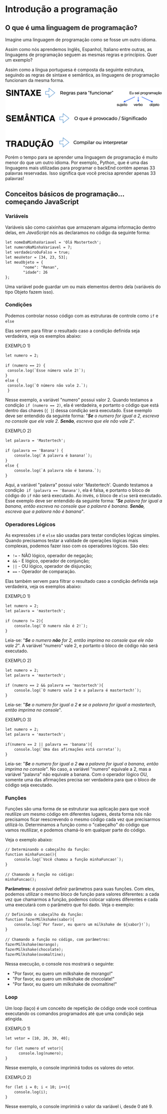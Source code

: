 # Introdução a programação

## O que é uma linguagem de programação?

Imagine uma linguagem de programação como se fosse um outro idioma.

Assim como nós aprendemos Inglês, Espanhol, Italiano entre outras, as linguagens de programação seguem as mesmas regras e princípios. Quer um exemplo?

Assim como a língua portuguesa é composta da seguinte estrutura, seguindo as regras de sintaxe e semântica, as linguagens de programação funcionam da mesma forma.

![](/assets/sixtaxe.png)

Porém o tempo para se aprender uma linguagem de programação é muito menor do que um outro idioma. Por exemplo_ Python_ que é uma das linguagens mais utilizadas para programar o backEnd contém apenas 33 palavras reservadas. Isso significa que você precisa aprender apenas 33 palavras!

## Conceitos básicos de programação... começando JavaScript

### Variáveis

Variáveis são como caixinhas que armazenam alguma informação dentro delas, em _JavaScript_ nós as declaramos no código da seguinte forma:

```
let nomeDaMinhaVariavel = 'Olá Mastertech';
let numeroNaMinhaVariavel = 7;
let verdadeiroOuFalso = true;
let meuVetor = [34, 23, 53];
let meuObjeto = {
        "nome": "Renan",
        "idade": 26
};
```

Uma variável pode guardar um ou mais elementos dentro dela \(variáveis do tipo Objeto fazem isso\).

### Condições

Podemos controlar nosso código com as estruturas de controle como `if` e `else`

Elas servem para filtrar o resultado caso a condição definida seja verdadeira, veja os exemplos abaixo:

EXEMPLO 1\)

    let numero = 2;

    if (numero == 2) {
     console.log(`Esse número vale 2!`);
    }
    else {
     console.log(`O número não vale 2.`);
     }

Nesse exemplo, a variável "numero" possui valor 2. Quando testamos a condição `if (numero == 2)`, ela é verdadeira, e portanto o código que está dentro das chaves \(`{ }`\) dessa condição será executado. Esse exemplo deve ser entendido da seguinte forma: "_**Se** o numero for igual a 2, escreva no console que ele vale 2. **Senão**, escreva que ele não vale 2_".

EXEMPLO 2\)

    let palavra = 'Mastertech';

    if (palavra == 'Banana') {
        console.log(`A palavra é banana!`);
    }
    else {
        console.log(`A palavra não é banana.`);
    }

Aqui, a variável "palavra" possui valor 'Mastertech'. Quando testamos a condição` if (palavra == 'Banana')`, ela é falsa, e portanto o bloco de código do `if`  não será executado. Ao invés, o bloco de `else` será executado. Esse exemplo deve ser entendido da seguinte forma: _"**Se** palavra for igual a banana, então escreva no console que a palavra é banana. **Senão**, escreva que a palavra não é banana"_.

### Operadores Lógicos

As expressões `if` e `else` são usadas para testar condições lógicas simples. Quando precisamos testar a validade de operações lógicas mais complexas, podemos fazer isso com os operadores lógicos. São eles:

* `!=` - NÃO lógico, operador de negação;
* `&&` - E lógico, operador de conjunção;
* `||` - OU lógico, operador de disjunção;
* `==` - Operador de comparação.

Elas também servem para filtrar o resultado caso a condição definida seja verdadeira, veja os exemplos abaixo:

EXEMPLO 1\)

    let numero = 2;
    let palavra = 'mastertech';

    if (numero != 2){
        console.log(`O numero não é 2!`);
    }

Leia-se: "_**Se** o numero **não** for 2, então imprima no console que ele não vale 2_". A variável "numero" vale 2, e portanto o bloco de código não será executado.

EXEMPLO 2\)

    let numero = 2;
    let palavra = 'mastertech';

    if (numero == 2 && palavra == 'mastertech'){
        console.log(`O numero vale 2 e a palavra é mastertech!`);
    }

Leia-se: "_**Se** o numero for igual a 2 **e** se a palavra for igual a mastertech, então imprima no console_".

EXEMPLO 3\)

    let numero = 2;
    let palavra = 'mastertech';

    if(numero == 2 || palavra == 'banana'){
        console.log(`Uma das afirmações está correta!`);
    }

Leia-se: "_**Se** o numero for igual a 2 **ou** a palavra for igual a banana, então imprima no console_". No caso, a variável "numero" equivale a 2, mas a variável "palavra" não equivale a banana. Com o operador lógico OU, somente uma das afirmações precisa ser verdadeira para que o bloco de código seja executado.

### Funções

Funções são uma forma de se estruturar sua aplicação para que você reutilize um mesmo código em diferentes lugares, desta forma nós não precisamos ficar reescrevendo o mesmo código cada vez que  precisarmos utilizá-lo. Determinamos a função como o "cabeçalho" do código que vamos reutilizar, e podemos chamá-lo em qualquer parte do código.

Veja o exemplo abaixo:

    // Determinando o cabeçalho da função:
    function minhaFuncao(){
        console.log(`Você chamou a função minhaFuncao!`);
    }

    // Chamando a função no código:
    minhaFuncao();

**Parâmetros:** é possível definir parâmetros para suas funções. Com eles, podemos utilizar o mesmo bloco de função para valores diferentes: a cada vez que chamarmos a função, podemos colocar valores diferentes e cada uma executará com o parâmetro que foi dado. Veja o exemplo:

    // Definindo o cabeçalho da função:
    function fazerMilkshake(sabor){
        console.log(`Por favor, eu quero um milkshake de ${sabor}!`);
    }

    // Chamando a função no código, com parâmetros:
    fazerMilkshake(morango);
    fazerMilkshake(chocolate);
    fazerMilkshake(ovomaltine);

Nessa execução, o console nos mostrará o seguinte:

* "Por favor, eu quero um milkshake de morango!"
* "Por favor, eu quero um milkshake de chocolate!"
* "Por favor, eu quero um milkshake de ovomaltine!"

### Loop

Um loop \(laço\) é um conceito de repetição de código onde você continua executando os comandos programados até que uma condição seja atingida.

EXEMPLO 1\)

```
let vetor = [10, 20, 30, 40];

for (let numero of vetor){
      console.log(numero);
} 
```

Nesse exemplo, o console imprimirá todos os valores do vetor.

EXEMPLO 2\)

```
for (let i = 0; i < 10; i++){
    console.log(i);
}
```

Nesse exemplo, o console imprimirá o valor da variável i, desde 0 até 9.

